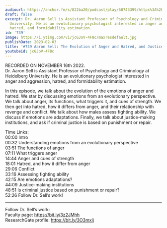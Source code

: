 ```yaml
---
audiourl: https://anchor.fm/s/822ba20/podcast/play/60743399/https%3A%2F%2Fd3ctxlq1ktw2nl.cloudfront.net%2Fstaging%2F2022-10-16%2F827c4394-f8f4-4748-e0d2-3ca78158c7ae.m4a
draft: false
excerpt: Dr. Aaron Sell is Assistant Professor of Psychology and Criminology at Heidelberg
  University. He is an evolutionary psychologist interested in anger and aggression,
  hatred, and formidability estimation.
id: '739'
image: https://i.ytimg.com/vi/jcGJoV-4F8c/maxresdefault.jpg
publishDate: 2023-02-03
title: '#739 Aaron Sell: The Evolution of Anger and Hatred, and Justice-Making Institutions'
youtubeid: jcGJoV-4F8c
---
```

<div class="timelinks">

RECORDED ON NOVEMBER 16th 2022.  
Dr. Aaron Sell is Assistant Professor of Psychology and Criminology at Heidelberg University. He is an evolutionary psychologist interested in anger and aggression, hatred, and formidability estimation.

In this episode, we talk about the evolution of the emotions of anger and hatred. We star by discussing emotions from an evolutionary perspective. We talk about anger, its functions, what triggers it, and cues of strength. We then get into hatred, how it differs from anger, and their relationship with revenge and conflict. We talk about how males assess fighting ability. We discuss if emotions are adaptations. Finally, we talk about justice-making institutions, and ask if criminal justice is based on punishment or repair.

Time Links:  
<time>00:00</time> Intro  
<time>00:32</time> Understanding emotions from an evolutionary perspective  
<time>03:51</time> The functions of anger  
<time>07:11</time> What triggers anger  
<time>14:44</time> Anger and cues of strength  
<time>18:01</time> Hatred, and how it differ from anger  
<time>29:06</time> Conflict  
<time>33:16</time> Assessing fighting ability  
<time>42:15</time> Are emotions adaptations?  
<time>44:09</time> Justice-making institutions  
<time>48:51</time> Is criminal justice based on punishment or repair?  
<time>52:26</time> Follow Dr. Sell’s work!

---

Follow Dr. Sell’s work:  
Faculty page: https://bit.ly/3z2JMhh  
ResearchGate profile: https://bit.ly/3O3mxIj
</div>

